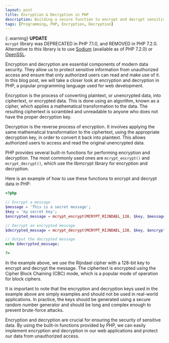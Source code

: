 ```yaml
---
layout: post
title: Encryption & Decryption in PHP
description: Building a secure function to encrypt and decrypt sensitive data in PHP.
tags: [Programming, PHP, Encryption, Decryption]
---
```


{:.warning}
**UPDATE**<br>
`mcrypt` library was DEPRECATED in PHP 7.1.0, and REMOVED in PHP 7.2.0. Alternative to this library is to use [Sodium](https://www.php.net/manual/en/book.sodium.php) (available as of PHP 7.2.0) or [OpenSSL](https://www.php.net/manual/en/book.openssl.php).

Encryption and decryption are essential components of modern data security. They allow us to protect sensitive information from unauthorized access and ensure that only authorized users can read and make use of it. In this blog post, we will take a closer look at encryption and decryption in PHP, a popular programming language used for web development.

Encryption is the process of converting plaintext, or unencrypted data, into ciphertext, or encrypted data. This is done using an algorithm, known as a cipher, which applies a mathematical transformation to the data. The resulting ciphertext is scrambled and unreadable to anyone who does not have the proper decryption key.

Decryption is the reverse process of encryption. It involves applying the same mathematical transformation to the ciphertext, using the appropriate decryption key, in order to convert it back into plaintext. This allows authorized users to access and read the original unencrypted data.

PHP provides several built-in functions for performing encryption and decryption. The most commonly used ones are `mcrypt_encrypt()` and `mcrypt_decrypt()`, which use the libmcrypt library for encryption and decryption.

Here is an example of how to use these functions to encrypt and decrypt data in PHP:

```php
<?php

// Encrypt a message
$message = 'This is a secret message';
$key = 'my secret key';
$encrypted_message = mcrypt_encrypt(MCRYPT_RIJNDAEL_128, $key, $message, MCRYPT_MODE_CBC);

// Decrypt an encrypted message
$decrypted_message = mcrypt_decrypt(MCRYPT_RIJNDAEL_128, $key, $encrypted_message, MCRYPT_MODE_CBC);

// Output the decrypted message
echo $decrypted_message;

?>
```

In the example above, we use the Rijndael cipher with a 128-bit key to encrypt and decrypt the message. The ciphertext is encrypted using the Cipher Block Chaining (CBC) mode, which is a popular mode of operation for block ciphers.

It is important to note that the encryption and decryption keys used in the example above are simply examples and should not be used in real-world applications. In practice, the keys should be generated using a secure random number generator and should be long and complex enough to prevent brute-force attacks.

Encryption and decryption are crucial for ensuring the security of sensitive data. By using the built-in functions provided by PHP, we can easily implement encryption and decryption in our web applications and protect our data from unauthorized access.
